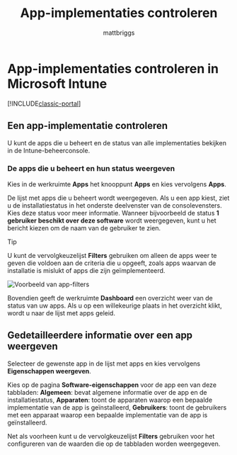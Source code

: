 ﻿---
title: App-implementaties controleren
description: "Informatie over Intune gebruiken voor het bewaken van apps die u hebt geïmplementeerd."
keywords: 
author: mattbriggs
ms.author: mabrigg
manager: angrobe
ms.date: 11/10/2016
ms.topic: article
ms.prod: 
ms.service: microsoft-intune
ms.technology: 
ms.assetid: 5daad56d-71c8-455b-8a55-f8b33e279a8a
ms.reviewer: mghadial
ms.suite: ems
ms.custom: intune-classic
ms.openlocfilehash: c93ff280e57bcfc1970d9c3f7b56b1c8fc4746a5
ms.sourcegitcommit: 769db6599d5eb0e2cca537d0f60a5df9c9f05079
ms.translationtype: HT
ms.contentlocale: nl-NL
ms.lasthandoff: 09/15/2017
---
# <a name="monitor-app-deployments-in-microsoft-intune"></a>App-implementaties controleren in Microsoft Intune

[!INCLUDE[classic-portal](../includes/classic-portal.md)]

## <a name="monitor-an-app-deployment"></a>Een app-implementatie controleren
U kunt de apps die u beheert en de status van alle implementaties bekijken in de Intune-beheerconsole. <!---App status is displayed in real-time. You don't have to wait for the device to check-in before you can see this.--->

### <a name="to-view-apps-that-you-manage-and-their-status"></a>De apps die u beheert en hun status weergeven
Kies in de werkruimte **Apps** het knooppunt **Apps** en kies vervolgens **Apps**.

De lijst met apps die u beheert wordt weergegeven. Als u een app kiest, ziet u de installatiestatus in het onderste deelvenster van de consolevensters. Kies deze status voor meer informatie. Wanneer bijvoorbeeld de status **1 gebruiker beschikt over deze software** wordt weergegeven, kunt u het bericht kiezen om de naam van de gebruiker te zien.

> [!TIP]
> U kunt de vervolgkeuzelijst **Filters** gebruiken om alleen de apps weer te geven die voldoen aan de criteria die u opgeeft, zoals apps waarvan de installatie is mislukt of apps die zijn geïmplementeerd.
>
> ![Voorbeeld van app-filters](./media/app-filters.png)

Bovendien geeft de werkruimte **Dashboard** een overzicht weer van de status van uw apps. Als u op een willekeurige plaats in het overzicht klikt, wordt u naar de lijst met apps geleid.

## <a name="to-view-more-detailed-information-about-an-app"></a>Gedetailleerdere informatie over een app weergeven
Selecteer de gewenste app in de lijst met apps en kies vervolgens **Eigenschappen weergeven**.

Kies op de pagina **Software-eigenschappen** voor de app een van deze tabbladen: **Algemeen**: bevat algemene informatie over de app en de installatiestatus, **Apparaten**: toont de apparaten waarop een bepaalde implementatie van de app is geïnstalleerd, **Gebruikers**: toont de gebruikers met een apparaat waarop een bepaalde implementatie van de app is geïnstalleerd.

Net als voorheen kunt u de vervolgkeuzelijst **Filters** gebruiken voor het configureren van de waarden die op de tabbladen worden weergegeven.
